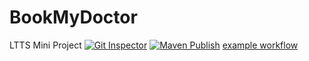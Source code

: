 # BookMyDoctor
LTTS Mini Project
[![Git Inspector](https://github.com/meet63380/BookMyDoctor/actions/workflows/gitinspector.yml/badge.svg)](https://github.com/meet63380/BookMyDoctor/actions/workflows/gitinspector.yml)
[![Maven Publish](https://github.com/meet63380/BookMyDoctor/actions/workflows/maven-publish.yml/badge.svg)](https://github.com/meet63380/BookMyDoctor/actions/workflows/maven-publish.yml)
[example workflow](https://github.com/meet63380/BookMyDoctor/actions/workflows/maven.yml/badge.svg)
